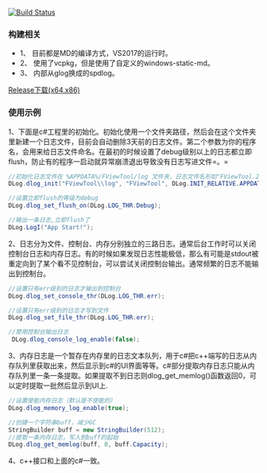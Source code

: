 [![Build Status](https://dev.azure.com/daixian/dlogPipeline/_apis/build/status/dlogPipeline-x64?branchName=master)](https://dev.azure.com/daixian/dlogPipeline/_build/latest?definitionId=2&branchName=master)
### 构建相关
* 1、 目前都是MD的编译方式，VS2017的运行时。
* 2、 使用了vcpkg，但是使用了自定义的windows-static-md。
* 3、 内部从glog换成的spdlog。

[Release下载(x64,x86)](https://github.com/daixian/dlog/releases)

### 使用示例
1、下面是c#工程里的初始化。初始化使用一个文件夹路径，然后会在这个文件夹里新建一个日志文件，目前会自动删除3天前的日志文件。第二个参数为你的程序名，会用来给日志文件命名。在最初的时候设置了debug级别以上的日志都立即flush，防止有的程序一启动就异常崩溃退出导致没有日志写进文件=。=
``` c#
//初始化日志文件在 %APPDATA%/FViewTool/log 文件夹，日志文件名形如"FViewTool.20190317-214418.log"
DLog.dlog_init("FViewTool\\log", "FViewTool", DLog.INIT_RELATIVE.APPDATA, false);

//设置立即flush的等级为debug
DLog.dlog_set_flush_on(DLog.LOG_THR.Debug);

//输出一条日志,立即flush了
DLog.LogI("App Start!");
```
2、日志分为文件、控制台、内存分别独立的三路日志。通常后台工作时可以关闭控制台日志和内存日志。有的时候如果发现日志性能极低，那么有可能是stdout被重定向到了某个看不见控制台，可以尝试关闭控制台输出。通常频繁的日志不能输出到控制台。
``` c#
//设置只有err级别的日志才输出到控制台
DLog.dlog_set_console_thr(DLog.LOG_THR.err);

//设置只有err级别的日志才写到文件
DLog.dlog_set_file_thr(DLog.LOG_THR.err);

//禁用控制台输出日志
 DLog.dlog_console_log_enable(false);
```
3、内存日志是一个暂存在内存里的日志文本队列，用于c#把c++端写的日志从内存队列里获取出来，然后显示到c#的UI界面等等。c#部分提取内存日志只能从内存队列里一条一条提取。如果提取不到日志则dlog_get_memlog()函数返回0，可以定时提取一批然后显示到UI上.
``` c#
//设置使能内存日志（默认是不使能的）
DLog.dlog_memory_log_enable(true);

//创建一个字符串buff，减少GC
StringBuilder buff = new StringBuilder(512);
//提取一条内存日志，写入到buff的起始
DLog.dlog_get_memlog(buff, 0, buff.Capacity);
```
4、c++接口和上面的c#一致。